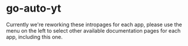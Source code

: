 # go-auto-yt

Currently we're reworking these intropages for each app, please use the menu on the left to select other available documentation pages for each app, including this one.
